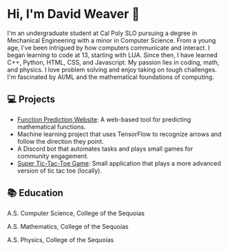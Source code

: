 
# Hi, I'm David Weaver 👋

I'm an undergraduate student at Cal Poly SLO pursuing a degree in Mechanical Engineering with a minor in Computer Science. From a young age, I've been intrigued by how computers communicate and interact. I began learning to code at 13, starting with LUA. Since then, I have learned C++, Python, HTML, CSS, and Javascript. My passion lies in coding, math, and physics. I love problem solving and enjoy taking on tough challenges. I'm fascinated by AI/ML and the mathematical foundations of computing.

## 💻 Projects

- [Function Prediction Website](https://www.functionprediction.com/): A web-based tool for predicting mathematical functions.
- Machine learning project that uses TensorFlow to recognize arrows and follow the direction they point.
- A Discord bot that automates tasks and plays small games for community engagement.
- [Super Tic-Tac-Toe Game](https://david-weaving.github.io/super_tic_tac_toe/): Small application that plays a more advanced version of tic tac toe (locally).

## 📚 Education

A.S. Computer Science, College of the Sequoias  

A.S. Mathematics, College of the Sequoias  

A.S. Physics, College of the Sequoias
